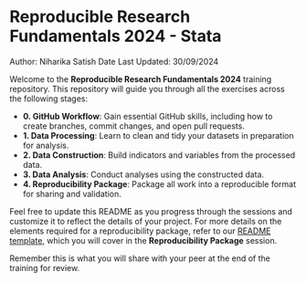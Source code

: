 # Reproducible Research Fundamentals 2024 - Stata

Author: Niharika Satish
Date Last Updated: 30/09/2024

Welcome to the **Reproducible Research Fundamentals 2024** training repository. This repository will guide you through all the exercises across the following stages:

- **0. GitHub Workflow**: Gain essential GitHub skills, including how to create branches, commit changes, and open pull requests.
- **1. Data Processing**: Learn to clean and tidy your datasets in preparation for analysis.
- **2. Data Construction**: Build indicators and variables from the processed data.
- **3. Data Analysis**: Conduct analyses using the constructed data.
- **4. Reproducibility Package**: Package all work into a reproducible format for sharing and validation.

Feel free to update this README as you progress through the sessions and customize it to reflect the details of your project. For more details on the elements required for a reproducibility package, refer to our [README template](https://github.com/worldbank/wb-reproducible-research-repository/blob/main/resources/README_Template.md), which you will cover in the **Reproducibility Package** session.

Remember this is what you will share with your peer at the end of the training for review. 

